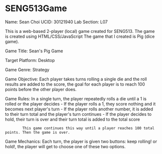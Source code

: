 # SENG513Game
Name: Sean Choi
UCID: 30121940
Lab Section: L07

This is a web-based 2-player (local) game created for SENG513. 
The game is created using HTML/CSS/JavaScript
The game that I created is Pig (dice game).

Game Title: Sean's Pig Game

Target Platform: Desktop

Game Genre: Strategy

Game Objective: Each player takes turns rolling a single die and the roll results are added to the score, the goal for each player is to reach 100 points before the other player does.

Game Rules: In a single turn, the player repeatedly rolls a die until a 1 is rolled or the player decides 
          - If the player rolls a 1, they score nothing and it becomes next player's turn
          - If the player rolls another number, it is added to their turn total and the player's turn continues
          - If the player decides to hold, their turn is over and their turn total is added to the total score

            This game continues this way until a player reaches 100 total points. Then the game is over.

Game Mechanics: Each turn, the player is given two buttons: keep rolling! or hold!, the player will get to choose one of these two options.
          
